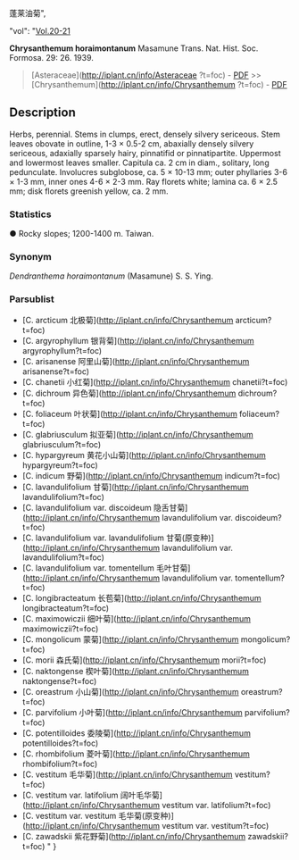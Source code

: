蓬莱油菊",

  "vol": "[Vol.20-21](http://iplant.cn/foc/vol/1)

**Chrysanthemum horaimontanum** Masamune Trans. Nat. Hist. Soc. Formosa. 29: 26. 1939.

> [Asteraceae](http://iplant.cn/info/Asteraceae ?t=foc) - [PDF](http://iplant.cn/foc/pdf/Asteraceae.pdf) >> [Chrysanthemum](http://iplant.cn/info/Chrysanthemum ?t=foc) - [PDF](http://www.iplant.cn/foc/pdf/Chrysanthemum.pdf)

## Description

Herbs, perennial. Stems in clumps, erect, densely silvery sericeous. Stem leaves obovate in outline, 1-3 × 0.5-2 cm, abaxially densely silvery sericeous, adaxially sparsely hairy, pinnatifid or pinnatipartite. Uppermost and lowermost leaves smaller. Capitula ca. 2 cm in diam., solitary, long pedunculate. Involucres subglobose, ca. 5 × 10-13 mm; outer phyllaries 3-6 × 1-3 mm, inner ones 4-6 × 2-3 mm. Ray florets white; lamina ca. 6 × 2.5 mm; disk florets greenish yellow, ca. 2 mm.

### Statistics
● Rocky slopes; 1200-1400 m. Taiwan.

### Synonym
*Dendranthema horaimontanum* (Masamune) S. S. Ying.

### Parsublist

* [C.  arcticum  北极菊](http://iplant.cn/info/Chrysanthemum arcticum?t=foc)
* [C.  argyrophyllum  银背菊](http://iplant.cn/info/Chrysanthemum argyrophyllum?t=foc)
* [C.  arisanense  阿里山菊](http://iplant.cn/info/Chrysanthemum arisanense?t=foc)
* [C.  chanetii  小红菊](http://iplant.cn/info/Chrysanthemum chanetii?t=foc)
* [C.  dichroum  异色菊](http://iplant.cn/info/Chrysanthemum dichroum?t=foc)
* [C.  foliaceum  叶状菊](http://iplant.cn/info/Chrysanthemum foliaceum?t=foc)
* [C.  glabriusculum  拟亚菊](http://iplant.cn/info/Chrysanthemum glabriusculum?t=foc)
* [C.  hypargyreum  黄花小山菊](http://iplant.cn/info/Chrysanthemum hypargyreum?t=foc)
* [C.  indicum  野菊](http://iplant.cn/info/Chrysanthemum indicum?t=foc)
* [C.  lavandulifolium  甘菊](http://iplant.cn/info/Chrysanthemum lavandulifolium?t=foc)
* [C.  lavandulifolium var. discoideum  隐舌甘菊](http://iplant.cn/info/Chrysanthemum lavandulifolium var. discoideum?t=foc)
* [C.  lavandulifolium var. lavandulifolium  甘菊(原变种)](http://iplant.cn/info/Chrysanthemum lavandulifolium var. lavandulifolium?t=foc)
* [C.  lavandulifolium var. tomentellum  毛叶甘菊](http://iplant.cn/info/Chrysanthemum lavandulifolium var. tomentellum?t=foc)
* [C.  longibracteatum  长苞菊](http://iplant.cn/info/Chrysanthemum longibracteatum?t=foc)
* [C.  maximowiczii  细叶菊](http://iplant.cn/info/Chrysanthemum maximowiczii?t=foc)
* [C.  mongolicum  蒙菊](http://iplant.cn/info/Chrysanthemum mongolicum?t=foc)
* [C.  morii  森氏菊](http://iplant.cn/info/Chrysanthemum morii?t=foc)
* [C.  naktongense  楔叶菊](http://iplant.cn/info/Chrysanthemum naktongense?t=foc)
* [C.  oreastrum  小山菊](http://iplant.cn/info/Chrysanthemum oreastrum?t=foc)
* [C.  parvifolium  小叶菊](http://iplant.cn/info/Chrysanthemum parvifolium?t=foc)
* [C.  potentilloides  委陵菊](http://iplant.cn/info/Chrysanthemum potentilloides?t=foc)
* [C.  rhombifolium  菱叶菊](http://iplant.cn/info/Chrysanthemum rhombifolium?t=foc)
* [C.  vestitum  毛华菊](http://iplant.cn/info/Chrysanthemum vestitum?t=foc)
* [C.  vestitum var. latifolium  阔叶毛华菊](http://iplant.cn/info/Chrysanthemum vestitum var. latifolium?t=foc)
* [C.  vestitum var. vestitum  毛华菊(原变种)](http://iplant.cn/info/Chrysanthemum vestitum var. vestitum?t=foc)
* [C.  zawadskii  紫花野菊](http://iplant.cn/info/Chrysanthemum zawadskii?t=foc)
"
}